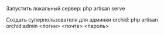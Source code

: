 Запустить локальный сервер:
php artisan serve


Создать суперпользователя для админки orchid:
php artisan orchid:admin <логин> <почта> <пароль>
